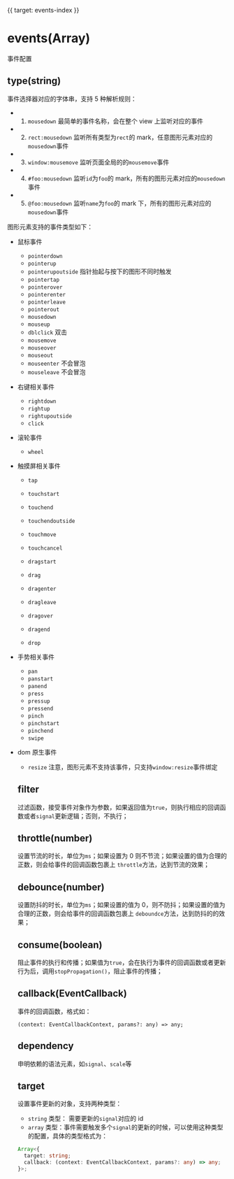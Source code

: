 {{ target: events-index }}

# events(Array)

事件配置

## type(string)

事件选择器对应的字体串，支持 5 种解析规则：

- 1. `mousedown` 最简单的事件名称，会在整个 view 上监听对应的事件
- 2.  `rect:mousedown` 监听所有类型为`rect`的 mark，任意图形元素对应的`mousedown`事件
- 3.  `window:mousemove` 监听页面全局的的`mousemove`事件
- 4.  `#foo:mousedown` 监听`id`为`foo`的 mark，所有的图形元素对应的`mousedown`事件
- 5.  `@foo:mousedown` 监听`name`为`foo`的 mark 下，所有的图形元素对应的`mousedown`事件

图形元素支持的事件类型如下：

- 鼠标事件

  - `pointerdown`
  - `pointerup`
  - `pointerupoutside` 指针抬起与按下的图形不同时触发
  - `pointertap`
  - `pointerover`
  - `pointerenter`
  - `pointerleave`
  - `pointerout`
  - `mousedown`
  - `mouseup`
  - `dblclick` 双击
  - `mousemove`
  - `mouseover`
  - `mouseout`
  - `mouseenter` 不会冒泡
  - `mouseleave` 不会冒泡

- 右键相关事件

  - `rightdown`
  - `rightup`
  - `rightupoutside`
  - `click`

- 滚轮事件

  - `wheel`

- 触摸屏相关事件

  - `tap`
  - `touchstart`
  - `touchend`
  - `touchendoutside`
  - `touchmove`
  - `touchcancel`

  - `dragstart`
  - `drag`
  - `dragenter`
  - `dragleave`
  - `dragover`
  - `dragend`
  - `drop`

- 手势相关事件

  - `pan`
  - `panstart`
  - `panend`
  - `press`
  - `pressup`
  - `pressend`
  - `pinch`
  - `pinchstart`
  - `pinchend`
  - `swipe`

- dom 原生事件

  - `resize` 注意，图形元素不支持该事件，只支持`window:resize`事件绑定

  ## filter

  过滤函数，接受事件对象作为参数，如果返回值为`true`，则执行相应的回调函数或者`signal`更新逻辑；否则，不执行；

  ## throttle(number)

  设置节流的时长，单位为`ms`；如果设置为 0 则不节流；如果设置的值为合理的正数，则会给事件的回调函数包裹上 `throttle`方法，达到节流的效果；

  ## debounce(number)

  设置防抖的时长，单位为`ms`；如果设置的值为 0，则不防抖；如果设置的值为合理的正数，则会给事件的回调函数包裹上 `deboundce`方法，达到防抖的的效果；

  ## consume(boolean)

  阻止事件的执行和传播；如果值为`true`，会在执行为事件的回调函数或者更新行为后，调用`stopPropagation()`，阻止事件的传播；

  ## callback(EventCallback)

  事件的回调函数，格式如：

  ```
  (context: EventCallbackContext, params?: any) => any;
  ```

  ## dependency

  申明依赖的语法元素，如`signal`、`scale`等

  ## target

  设置事件更新的对象，支持两种类型：

  - `string` 类型： 需要更新的`signal`对应的 id
  - `array` 类型：事件需要触发多个`signal`的更新的时候，可以使用这种类型的配置，具体的类型格式为：

  ```ts
  Array<{
    target: string;
    callback: (context: EventCallbackContext, params?: any) => any;
  }>;
  ```
